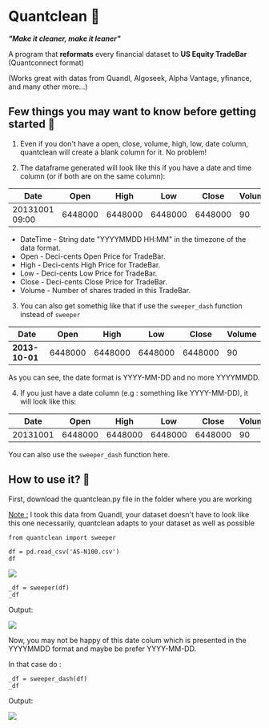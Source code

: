 # Quantclean 🧹

<strong><em>"Make it cleaner, make it leaner"</em></strong>

A program that **reformats** every financial dataset to **US Equity TradeBar** (Quantconnect format)

(Works great with datas from Quandl, Algoseek, Alpha Vantage, yfinance, and many other more...)

## Few things you may want to know before getting started 🍉

1) Even if you don't have a open, close, volume, high, low, date column, quantclean will create a blank column for it. No problem!

2) The dataframe generated will look like this if you have a date and time column (or if both are on the same column):

| Date| Open | High | Low | Close | Volume
| ----------- | ---------- | --------- | ---------- | --------- | ---------
| 20131001 09:00 | 6448000  | 6448000 | 6448000 | 6448000 | 90

 - DateTime - String date "YYYYMMDD HH:MM" in the timezone of the data format.
 - Open - Deci-cents Open Price for TradeBar.
 - High - Deci-cents High Price for TradeBar.
 - Low - Deci-cents Low Price for TradeBar.
 - Close - Deci-cents Close Price for TradeBar.
 - Volume - Number of shares traded in this TradeBar.
 

3) You can also get somethig like that if use the ```sweeper_dash``` function instead of ```sweeper```


| Date| Open | High | Low | Close | Volume
| ----------- | ---------- | --------- | ---------- | --------- | ---------
| **2013-10-01** | 6448000  | 6448000 | 6448000 | 6448000 | 90


As you can see, the date format is YYYY-MM-DD and no more YYYYMMDD.


4) If you just have a date column (e.g : something like YYYY-MM-DD), it will look like this:

| Date| Open | High | Low | Close | Volume
| ----------- | ---------- | --------- | ---------- | --------- | ---------
| 20131001 | 6448000  | 6448000 | 6448000 | 6448000 | 90


You can also use the ```sweeper_dash``` function here.

## How to use it? 🚀

First, download the quantclean.py file in the folder where you are working

<u>Note :</u> I took this data from Quandl, your dataset doesn't have to look like this one necessarily, quantclean adapts to your dataset as well as possible

```
from quantclean import sweeper

df = pd.read_csv('AS-N100.csv')
df
```
<img src="https://i.ibb.co/zVfYx5J/Capture.jpg"/>

```
_df = sweeper(df)
_df
```
Output: 

<img src="https://i.ibb.co/YdncjPz/Capture.jpg"/>

Now, you may not be happy of this date colum which is presented in the YYYYMMDD format and maybe be prefer YYYY-MM-DD.

In that case do :

```
_df = sweeper_dash(df)
_df
```

Output: 

<img src = "https://i.ibb.co/LNd5Kb9/Capture.jpg"/>
